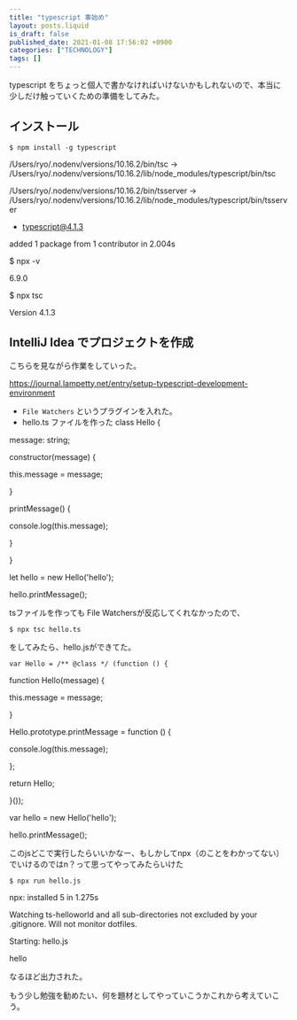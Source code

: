 ```yaml
---
title: "typescript 事始め"
layout: posts.liquid
is_draft: false
published_date: 2021-01-08 17:56:02 +0900
categories: ["TECHNOLOGY"]
tags: []
---
```


typescript をちょっと個人で書かなければいけないかもしれないので、本当に少しだけ触っていくための準備をしてみた。

## インストール
    $ npm install -g typescript

/Users/ryo/.nodenv/versions/10.16.2/bin/tsc -\> /Users/ryo/.nodenv/versions/10.16.2/lib/node\_modules/typescript/bin/tsc

/Users/ryo/.nodenv/versions/10.16.2/bin/tsserver -\> /Users/ryo/.nodenv/versions/10.16.2/lib/node\_modules/typescript/bin/tsserver

+ typescript@4.1.3

added 1 package from 1 contributor in 2.004s

$ npx -v

6.9.0

$ npx tsc

Version 4.1.3

## IntelliJ Idea でプロジェクトを作成
こちらを見ながら作業をしていった。

https://journal.lampetty.net/entry/setup-typescript-development-environment

- `File Watchers` というプラグインを入れた。
- hello.ts ファイルを作った
    class Hello {

message: string;

constructor(message) {

this.message = message;

}

printMessage() {

console.log(this.message);

}

}

let hello = new Hello('hello');

hello.printMessage();

tsファイルを作っても File Watchersが反応してくれなかったので、

    $ npx tsc hello.ts

をしてみたら、hello.jsができてた。

    var Hello = /** @class */ (function () {

function Hello(message) {

this.message = message;

}

Hello.prototype.printMessage = function () {

console.log(this.message);

};

return Hello;

}());

var hello = new Hello('hello');

hello.printMessage();

このjsどこで実行したらいいかなー、もしかしてnpx（のことをわかってない）でいけるのではn？って思ってやってみたらいけた

    $ npx run hello.js

npx: installed 5 in 1.275s

Watching ts-helloworld and all sub-directories not excluded by your .gitignore. Will not monitor dotfiles.

Starting: hello.js

hello

なるほど出力された。

もう少し勉強を勧めたい、何を題材としてやっていこうかこれから考えていこう。


